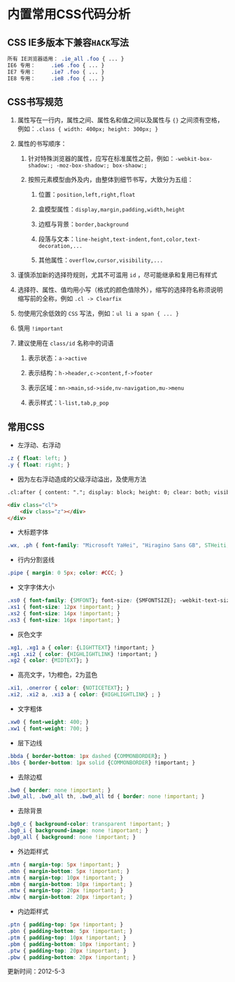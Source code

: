 # 内置常用CSS代码分析
## **CSS IE多版本下兼容`HACK`写法**

```css
所有 IE浏览器适用： .ie_all .foo { ... }
IE6 专用：     .ie6 .foo { ... }
IE7 专用：     .ie7 .foo { ... }
IE8 专用：     .ie8 .foo { ... }

```
## **CSS书写规范**
1. 属性写在一行内，属性之间、属性名和值之间以及属性与 `{}` 之间须有空格，例如：`.class { width: 400px; height: 300px; }`
1. 属性的书写顺序：
    1. 针对特殊浏览器的属性，应写在标准属性之前，例如：`-webkit-box-shadow:; -moz-box-shadow:; box-shaow:;`

    1. 按照元素模型由外及内，由整体到细节书写，大致分为五组：
        1. 位置：`position,left,right,float`

        1. 盒模型属性：`display,margin,padding,width,height`

        1. 边框与背景：`border,background`

        1. 段落与文本：`line-height,text-indent,font,color,text-decoration,...`

        1. 其他属性：`overflow,cursor,visibility,...`




1. 谨慎添加新的选择符规则，尤其不可滥用 `id` ，尽可能继承和复用已有样式 
1. 选择符、属性、值均用小写（格式的颜色值除外），缩写的选择符名称须说明缩写前的全称，例如 `.cl -> Clearfix`
1. 勿使用冗余低效的 `CSS` 写法，例如：`ul li a span { ... }`
1. 慎用 `!important`
1. 建议使用在 `class/id` 名称中的词语
    1. 表示状态：`a->active`

    1. 表示结构：`h->header,c->content,f->footer`

    1. 表示区域：`mn->main,sd->side,nv-navigation,mu->menu`

    1. 表示样式：`l-list,tab,p_pop`



## **常用CSS**
- 左浮动、右浮动 


```css
.z { float: left; }
.y { float: right; }
```
- 因为左右浮动造成的父级浮动溢出，及使用方法 


```html
.cl:after { content: "."; display: block; height: 0; clear: both; visibility: hidden; } .cl { zoom: 1; }

<div class="cl">
    <div class="z"></div>
</div>

```
- 大标题字体 


```css
.wx, .ph { font-family: "Microsoft YaHei", "Hiragino Sans GB", STHeiti, Tahoma, SimHei, sans-serif; font-weight: 100; }
```
- 行内分割竖线 


```css
.pipe { margin: 0 5px; color: #CCC; }
```
- 文字字体大小 


```css
.xs0 { font-family: {SMFONT}; font-size: {SMFONTSIZE}; -webkit-text-size-adjust: none; }
.xs1 { font-size: 12px !important; }
.xs2 { font-size: 14px !important; }
.xs3 { font-size: 16px !important; }

```
- 灰色文字 


```css
.xg1, .xg1 a { color: {LIGHTTEXT} !important; }
.xg1 .xi2 { color: {HIGHLIGHTLINK} !important; }
.xg2 { color: {MIDTEXT}; }
```
- 高亮文字，1为橙色，2为蓝色 


```css
.xi1, .onerror { color: {NOTICETEXT}; }
.xi2, .xi2 a, .xi3 a { color: {HIGHLIGHTLINK} ; }

```
- 文字粗体 


```css
.xw0 { font-weight: 400; }
.xw1 { font-weight: 700; }
```
- 层下边线 


```css
.bbda { border-bottom: 1px dashed {COMMONBORDER}; }
.bbs { border-bottom: 1px solid {COMMONBORDER} !important; }
```
- 去除边框 


```css
.bw0 { border: none !important; }
.bw0_all, .bw0_all th, .bw0_all td { border: none !important; }

```
- 去除背景 


```css
.bg0_c { background-color: transparent !important; }
.bg0_i { background-image: none !important; }
.bg0_all { background: none !important; }

```
- 外边距样式 


```css
.mtn { margin-top: 5px !important; }
.mbn { margin-bottom: 5px !important; }
.mtm { margin-top: 10px !important; }
.mbm { margin-bottom: 10px !important; }
.mtw { margin-top: 20px !important; }
.mbw { margin-bottom: 20px !important; }

```
- 内边距样式 


```css
.ptn { padding-top: 5px !important; }
.pbn { padding-bottom: 5px !important; }
.ptm { padding-top: 10px !important; }
.pbm { padding-bottom: 10px !important; }
.ptw { padding-top: 20px !important; }
.pbw { padding-bottom: 20px !important; }

```
更新时间：2012-5-3

